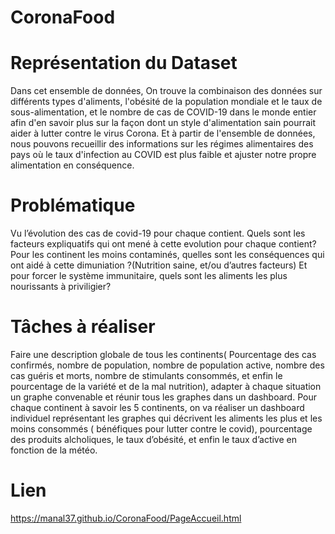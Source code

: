 
# CoronaFood
# Représentation du Dataset


Dans cet ensemble de données, On trouve la combinaison des données sur différents types d'aliments, l'obésité de la population mondiale et le taux de sous-alimentation, et le nombre de cas de COVID-19 dans le monde entier afin d'en savoir plus sur la façon dont un style d'alimentation sain pourrait aider à lutter contre le virus Corona. Et à partir de l'ensemble de données, nous pouvons recueillir des informations sur les régimes alimentaires des pays où le taux d'infection au COVID est plus faible et ajuster notre propre alimentation en conséquence.

# Problématique

Vu l’évolution des cas de covid-19 pour chaque contient.
Quels sont les facteurs expliquatifs qui ont mené à cette evolution pour chaque contient?
Pour les continent les moins contaminés, quelles sont les conséquences qui ont aidé à cette dimuniation ?(Nutrition saine, et/ou d’autres facteurs)
Et pour forcer le système immunitaire, quels sont les aliments les plus nourissants à priviligier?

# Tâches à réaliser
Faire une description globale de tous les continents( Pourcentage des cas confirmés, nombre de population, nombre de population active, nombre des cas guéris et morts, nombre de stimulants consommés, et enfin le pourcentage de la variété et de la mal nutrition), adapter à chaque situation un graphe convenable et réunir tous les graphes dans un dashboard.
Pour chaque continent à savoir les 5 continents, on va réaliser un dashboard individuel représentant les graphes qui décrivent les aliments les plus et les moins consommés ( bénéfiques pour lutter contre le covid), pourcentage des produits alcholiques, le taux d’obésité, et enfin le taux d’active en fonction de la météo.

# Lien
https://manal37.github.io/CoronaFood/PageAccueil.html

